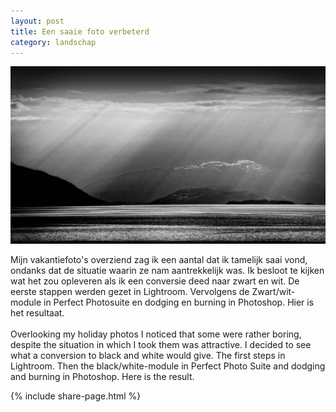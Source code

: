 ```yaml
---
layout: post
title: Een saaie foto verbeterd
category: landschap
---
```



![eidfjord](/images/eidfjord.jpg)


Mijn vakantiefoto's overziend zag ik een aantal dat ik tamelijk saai vond, ondanks dat de situatie waarin ze nam aantrekkelijk was. Ik besloot te kijken wat het zou opleveren als ik een conversie deed naar zwart en wit. De eerste stappen werden gezet in Lightroom. Vervolgens de Zwart/wit-module in Perfect Photosuite en dodging en burning in Photoshop. Hier is het resultaat. 
<br><br>
Overlooking my holiday photos I noticed that some were rather boring, despite the situation in which I took them was attractive. I decided to see what a conversion to black and white would give. The first steps in Lightroom. Then the black/white-module in Perfect Photo Suite and dodging and burning in Photoshop. Here is the result.

{% include share-page.html %}